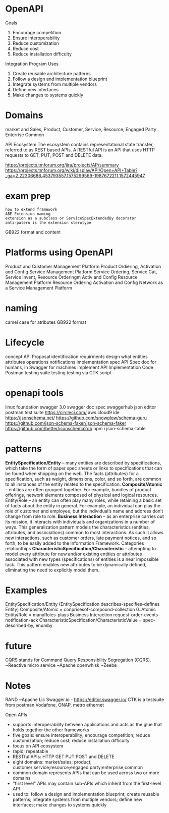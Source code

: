 # OpenAPI

Goals
1. Encourage competition
2. Ensure interoperability
3. Reduce customization
4. Reduce cost 
5. Reduce installation difficulty

Integration Program Uses
1. Create reusable architecture patterns
2. Follow a design and implementation blueprint
3. Integrate systems from multiple vendors
4. Define new interfaces
5. Make changes to systems quickly

Domains
=======
market and Sales, 
Product, 
Customer, 
Service, 
Resource, 
Engaged Party
Enterrise
Common

API Ecosystem
The ecosystem contains representational state transfer, referred to as REST based APIs. A
RESTful API is an API that uses HTTP requests to GET, PUT, POST and DELETE data.

https://projects.tmforum.org/jira/projects/AP/summary
 https://projects.tmforum.org/wiki/display/API/Open+API+Table?_ga=2.22306686.453793557.1575299569-1987672211.1572445947

exam prep
=========
    how to extend framework
    ABE Extension naming
    extension as a subclass or ServiceSpecExtendedBy decorator
    anti-patern is the extension sterotype
GB922 format and content

Platforms using OpenAPI
=======================
Product and Customer Management Platform
    Product Ordiering, Activation and Config
Service Management Platform
    Service Ordering, Service Cat, Service Invent, Resource Orderingm Activ and Config
Resource Management Platform
    Resource Ordering Activation and Config
Network as a Service Management Platform

naming
======
camel case for atributes
GB922 format

Lifecycle
=========
concept
    API Proposal
identification
    requirments
design
    what entities 
    attributes
    operations
    notifications
implementation
spec
    API Spec doc for humans, in Swagger for machines
implement
    API Implementation Code Postman testing suite
testing
    testing via CTK script

openapi tools
=============
linux foundation swagger 3.0
swagger
    doc
    spec
    swaggerhub
json editor
postman test suite
https://circleci.com/
aws cloud9 ide
https://jsonschema.net/
https://github.com/snowplow/schema-guru
https://github.com/json-schema-faker/json-schema-faker
https://github.com/better/jsonschema2db
npm i json-schema-table

patterns
========
**EntitySpecification/Entity** – many entities are described by specifications, which take the form of paper spec sheets or links to specifications that can be found when shopping on the web. The facts (attributes) for a specification, such as weight, dimensions, color, and so forth, are common to all instances of the entity related to the specification.
**Composite/Atomic** – entities are often grouped together. For example, bundles of product offerings, network elements composed of physical and logical resources.
Entity/Role – an entity can often play many roles, while retaining a basic set of facts about the entity in general. For example, an individual can play the role of customer and employee, but the individual’s name and address don’t change from role to role.
**Business Interaction** – as an enterprise carries out its mission, it interacts with individuals and organizations in a number of ways. This generalization pattern models the characteristics (entities, attributes, and associations) common to most interactions. As such it allows new interactions, such as customer orders, late payment notices, and so forth, to be easily added to the Information Framework. 	<BI>Categories<Entiries> relationthips
**CharacteristicSpecification/Characteristic** – attempting to model every attribute for new and/or existing entities or attributes associated with new types (specifications) of entities is a near impossible task. This pattern enables new attributes to be dynamically defined, eliminating the need to explicitly model them.

Examples
========
EntitySpecification/Entity (EntitySpecification describes-specifies-defines Entity)
 Composite/Atomic = conprisesof-compound-collection 0..Atomic<Entity>
  Entity/Role = manyRoles-plays 
   Business Interaction request-order-events-notification-ack<items>
    CharacteristicSpecification/CharacteristicValue = spec-described-by, enumby

future
======
CQRS stands for Command Query Responsibility Segregation (CQRS).
~Reactive micro service
~Apache openwhisk 
~Zeebe 

Notes
======
RAND ~Apache Lic
Swagger.io - https://editor.swagger.io/
CTK is a testsuite from postman
Vodafone, ONAP,
metro ethernet

Open APIs
- supports interoperability between applications and acts as the glue that holds together the other frameworks
- five goals: ensure interoperability; encourage competition; reduce customization; reduce cost; reduce installation difficulty
- focus on API ecosystem
- rapid; repeatable
- RESTful APIs: HTTP GET PUT POST and DELETE
- eight domains: market/sales; product; customer;service;resource;engaged party;enterprise;common
- common domain represents APIs that can be used across two or more domains
- "first level" APIs may contain sub-APIs which inherit from the first-level API
- used to: follow a design and implementation blueprint; create reusable patterns; integrate systems from multiple vendors; define new interfaces; make changes to systems quickly
